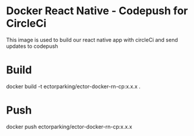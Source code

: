 # Docker React Native - Codepush for CircleCi

This image is used to build our react native app with circleCi and send updates to codepush

# Build

docker build -t ectorparking/ector-docker-rn-cp:x.x.x .

# Push

docker push ectorparking/ector-docker-rn-cp:x.x.x
